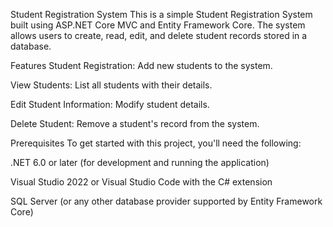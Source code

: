 Student Registration System
This is a simple Student Registration System built using ASP.NET Core MVC and Entity Framework Core. The system allows users to create, read, edit, and delete student records stored in a database.

Features
Student Registration: Add new students to the system.

View Students: List all students with their details.

Edit Student Information: Modify student details.

Delete Student: Remove a student's record from the system.

Prerequisites
To get started with this project, you'll need the following:

.NET 6.0 or later (for development and running the application)

Visual Studio 2022 or Visual Studio Code with the C# extension

SQL Server (or any other database provider supported by Entity Framework Core)

